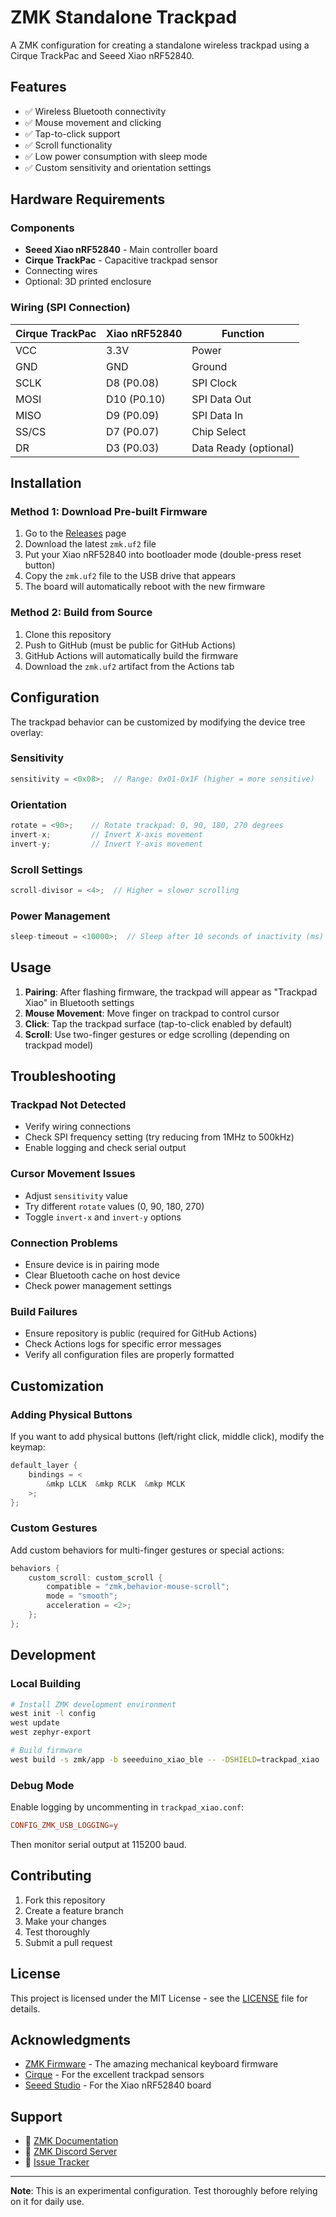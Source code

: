 # ZMK Standalone Trackpad

A ZMK configuration for creating a standalone wireless trackpad using a Cirque TrackPac and Seeed Xiao nRF52840.

## Features

- ✅ Wireless Bluetooth connectivity
- ✅ Mouse movement and clicking
- ✅ Tap-to-click support
- ✅ Scroll functionality
- ✅ Low power consumption with sleep mode
- ✅ Custom sensitivity and orientation settings

## Hardware Requirements

### Components
- **Seeed Xiao nRF52840** - Main controller board
- **Cirque TrackPac** - Capacitive trackpad sensor
- Connecting wires
- Optional: 3D printed enclosure

### Wiring (SPI Connection)

| Cirque TrackPac | Xiao nRF52840 | Function |
|-----------------|---------------|----------|
| VCC             | 3.3V          | Power    |
| GND             | GND           | Ground   |
| SCLK            | D8 (P0.08)    | SPI Clock|
| MOSI            | D10 (P0.10)   | SPI Data Out |
| MISO            | D9 (P0.09)    | SPI Data In |
| SS/CS           | D7 (P0.07)    | Chip Select |
| DR              | D3 (P0.03)    | Data Ready (optional) |

## Installation

### Method 1: Download Pre-built Firmware

1. Go to the [Releases](../../releases) page
2. Download the latest `zmk.uf2` file
3. Put your Xiao nRF52840 into bootloader mode (double-press reset button)
4. Copy the `zmk.uf2` file to the USB drive that appears
5. The board will automatically reboot with the new firmware

### Method 2: Build from Source

1. Clone this repository
2. Push to GitHub (must be public for GitHub Actions)
3. GitHub Actions will automatically build the firmware
4. Download the `zmk.uf2` artifact from the Actions tab

## Configuration

The trackpad behavior can be customized by modifying the device tree overlay:

### Sensitivity
```c
sensitivity = <0x08>;  // Range: 0x01-0x1F (higher = more sensitive)
```

### Orientation
```c
rotate = <90>;    // Rotate trackpad: 0, 90, 180, 270 degrees
invert-x;         // Invert X-axis movement
invert-y;         // Invert Y-axis movement
```

### Scroll Settings
```c
scroll-divisor = <4>;  // Higher = slower scrolling
```

### Power Management
```c
sleep-timeout = <10000>;  // Sleep after 10 seconds of inactivity (ms)
```

## Usage

1. **Pairing**: After flashing firmware, the trackpad will appear as "Trackpad Xiao" in Bluetooth settings
2. **Mouse Movement**: Move finger on trackpad to control cursor
3. **Click**: Tap the trackpad surface (tap-to-click enabled by default)
4. **Scroll**: Use two-finger gestures or edge scrolling (depending on trackpad model)

## Troubleshooting

### Trackpad Not Detected
- Verify wiring connections
- Check SPI frequency setting (try reducing from 1MHz to 500kHz)
- Enable logging and check serial output

### Cursor Movement Issues
- Adjust `sensitivity` value
- Try different `rotate` values (0, 90, 180, 270)
- Toggle `invert-x` and `invert-y` options

### Connection Problems
- Ensure device is in pairing mode
- Clear Bluetooth cache on host device
- Check power management settings

### Build Failures
- Ensure repository is public (required for GitHub Actions)
- Check Actions logs for specific error messages
- Verify all configuration files are properly formatted

## Customization

### Adding Physical Buttons
If you want to add physical buttons (left/right click, middle click), modify the keymap:

```c
default_layer {
    bindings = <
        &mkp LCLK  &mkp RCLK  &mkp MCLK
    >;
};
```

### Custom Gestures
Add custom behaviors for multi-finger gestures or special actions:

```c
behaviors {
    custom_scroll: custom_scroll {
        compatible = "zmk,behavior-mouse-scroll";
        mode = "smooth";
        acceleration = <2>;
    };
};
```

## Development

### Local Building
```bash
# Install ZMK development environment
west init -l config
west update
west zephyr-export

# Build firmware
west build -s zmk/app -b seeeduino_xiao_ble -- -DSHIELD=trackpad_xiao
```

### Debug Mode
Enable logging by uncommenting in `trackpad_xiao.conf`:
```conf
CONFIG_ZMK_USB_LOGGING=y
```

Then monitor serial output at 115200 baud.

## Contributing

1. Fork this repository
2. Create a feature branch
3. Make your changes
4. Test thoroughly
5. Submit a pull request

## License

This project is licensed under the MIT License - see the [LICENSE](LICENSE) file for details.

## Acknowledgments

- [ZMK Firmware](https://zmk.dev/) - The amazing mechanical keyboard firmware
- [Cirque](https://www.cirque.com/) - For the excellent trackpad sensors
- [Seeed Studio](https://www.seeedstudio.com/) - For the Xiao nRF52840 board

## Support

- 📖 [ZMK Documentation](https://zmk.dev/docs)
- 💬 [ZMK Discord Server](https://zmk.dev/community/discord/invite)
- 🐛 [Issue Tracker](../../issues)

---

**Note**: This is an experimental configuration. Test thoroughly before relying on it for daily use.